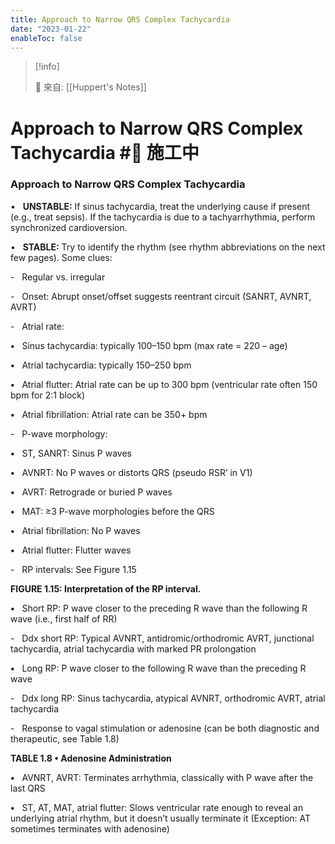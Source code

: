 ```yaml
---
title: Approach to Narrow QRS Complex Tachycardia
date: "2023-01-22"
enableToc: false
---
```


> [!info]
>
> 🌱 來自: [[Huppert's Notes]]

# Approach to Narrow QRS Complex Tachycardia #🚧 施工中

### Approach to Narrow QRS Complex Tachycardia

•   **UNSTABLE:** If sinus tachycardia, treat the underlying cause if present (e.g., treat sepsis). If the tachycardia is due to a tachyarrhythmia, perform synchronized cardioversion.

•   **STABLE:** Try to identify the rhythm (see rhythm abbreviations on the next few pages). Some clues:

-   Regular vs. irregular

-   Onset: Abrupt onset/offset suggests reentrant circuit (SANRT, AVNRT, AVRT)

-   Atrial rate:

**•**   Sinus tachycardia: typically 100–150 bpm (max rate = 220 – age)

**•**   Atrial tachycardia: typically 150–250 bpm

**•**   Atrial flutter: Atrial rate can be up to 300 bpm (ventricular rate often 150 bpm for 2:1 block)

**•**   Atrial fibrillation: Atrial rate can be 350\+ bpm

-   P-wave morphology:

**•**   ST, SANRT: Sinus P waves

**•**   AVNRT: No P waves or distorts QRS (pseudo RSR’ in V1)

**•**   AVRT: Retrograde or buried P waves

**•**   MAT: ≥3 P-wave morphologies before the QRS

**•**   Atrial fibrillation: No P waves

**•**   Atrial flutter: Flutter waves

-   RP intervals: See Figure 1.15



**FIGURE 1.15: Interpretation of the RP interval.**

**•**   Short RP: P wave closer to the preceding R wave than the following R wave (i.e., first half of RR)

-   Ddx short RP: Typical AVNRT, antidromic/orthodromic AVRT, junctional tachycardia, atrial tachycardia with marked PR prolongation

**•**   Long RP: P wave closer to the following R wave than the preceding R wave

-   Ddx long RP: Sinus tachycardia, atypical AVNRT, orthodromic AVRT, atrial tachycardia

-   Response to vagal stimulation or adenosine (can be both diagnostic and therapeutic, see Table 1.8)


**TABLE 1.8 • Adenosine Administration**




**•**   AVNRT, AVRT: Terminates arrhythmia, classically with P wave after the last QRS

**•**   ST, AT, MAT, atrial flutter: Slows ventricular rate enough to reveal an underlying atrial rhythm, but it doesn’t usually terminate it (Exception: AT sometimes terminates with adenosine)

